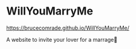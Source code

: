 # WillYouMarryMe

https://brucecomrade.github.io/WillYouMarryMe/

A website to invite your lover for a marrage🥰
